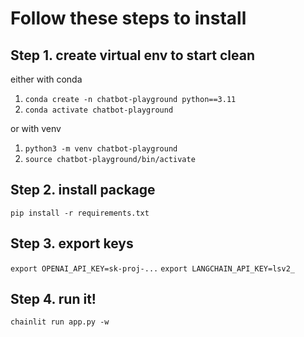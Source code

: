 # Follow these steps to install


## Step 1. create virtual env to start clean

either with conda 
1. `conda create -n chatbot-playground python==3.11` 
2. `conda activate chatbot-playground`

or with venv

1. `python3 -m venv chatbot-playground`
2. `source chatbot-playground/bin/activate`


## Step 2. install package

`pip install -r requirements.txt`

## Step 3. export keys 

`export OPENAI_API_KEY=sk-proj-...`
`export LANGCHAIN_API_KEY=lsv2_`

## Step 4. run it!
`chainlit run app.py -w`


